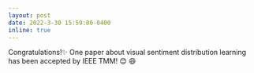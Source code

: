 ```yaml
---
layout: post
date: 2022-3-30 15:59:00-0400
inline: true
---
```

Congratulations!:sparkles: One paper about visual sentiment distribution learning has been accepted by IEEE TMM! :blush: :smile:


